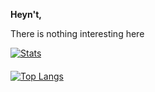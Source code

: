 **Heyn't,**

There is nothing interesting here

<a href="https://github.com/montlikadani/github-readme-stats">
  <img alt="Stats" src="https://github-readme-stats.vercel.app/api?username=montlikadani&show_icons=true&theme=github_dark&border_radius=5&include_all_commits=true&count_private=true&custom_title=My GitHub stats&disable_animations=true)](https://github.com/montlikadani/github-readme-stats" />
</a>

<br/>

<a href="https://github.com/montlikadani/github-readme-stats">
  <img style="padding-top:20px;" alt="Top Langs" src="https://github-readme-stats.vercel.app/api/top-langs/?username=montlikadani&layout=compact&langs_count=10" />
</a>
